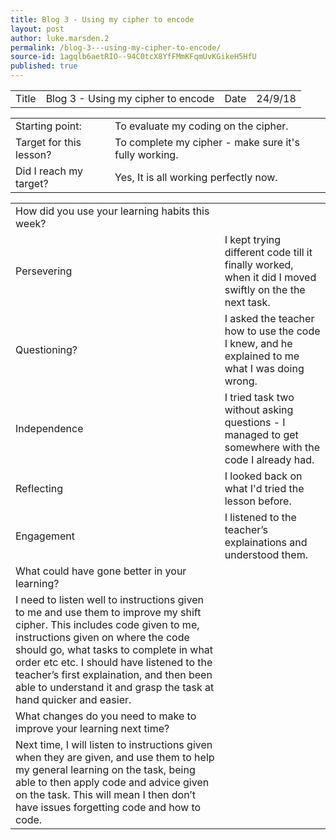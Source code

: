 ```yaml
---
title: Blog 3 - Using my cipher to encode
layout: post
author: luke.marsden.2
permalink: /blog-3---using-my-cipher-to-encode/
source-id: 1agqlb6aetRIO--94C0tcX8YfFMmKFqmUvKGikeH5HfU
published: true
---
```

<table>
  <tr>
    <td>Title</td>
    <td>Blog 3 - Using my cipher to encode</td>
    <td>Date</td>
    <td>24/9/18</td>
  </tr>
</table>


<table>
  <tr>
    <td>Starting point:</td>
    <td>To evaluate my coding on the cipher.</td>
  </tr>
  <tr>
    <td>Target for this lesson?</td>
    <td>To complete my cipher - make sure it's fully working.</td>
  </tr>
  <tr>
    <td>Did I reach my target? </td>
    <td>Yes, It is all working perfectly now.</td>
  </tr>
</table>


<table>
  <tr>
    <td>How did you use your learning habits this week?</td>
    <td></td>
  </tr>
  <tr>
    <td>Persevering</td>
    <td>I kept trying different code till it finally worked, when it did I moved swiftly on the the next task.</td>
  </tr>
  <tr>
    <td>Questioning?</td>
    <td>I asked the teacher how to use the code I knew, and he explained to me what I was doing wrong.</td>
  </tr>
  <tr>
    <td>Independence</td>
    <td>I tried task two without asking questions - I managed to get somewhere with the code I already had.</td>
  </tr>
  <tr>
    <td>Reflecting</td>
    <td>I looked back on what I'd tried the lesson before.</td>
  </tr>
  <tr>
    <td>Engagement</td>
    <td>I listened to the teacher’s explainations and understood them.</td>
  </tr>
  <tr>
    <td>What could have gone better in your learning?</td>
    <td></td>
  </tr>
  <tr>
    <td>I need to listen well to instructions given to me and use them to improve my shift cipher. This includes code given to me, instructions given on where the code should go, what tasks to complete in what order etc etc. I should have listened to the teacher’s first explaination, and then been able to understand it and grasp the task at hand quicker and easier.</td>
    <td></td>
  </tr>
  <tr>
    <td>What changes do you need to make to improve your learning next time?</td>
    <td></td>
  </tr>
  <tr>
    <td>Next time, I will listen to instructions given when they are given, and use them to help my general learning on the task, being able to then apply code and advice given on the task. This will mean I then don’t have issues forgetting code and how to code.</td>
    <td></td>
  </tr>
</table>


